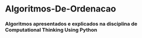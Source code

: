# Algoritmos-De-Ordenacao
### Algoritmos apresentados e explicados na disciplina de Computational Thinking Using Python
